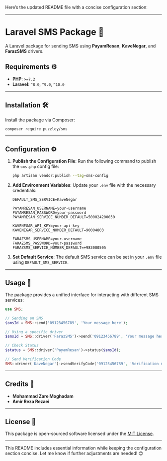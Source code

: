 Here’s the updated README file with a concise configuration section:

---

# Laravel SMS Package 📲
A Laravel package for sending SMS using **PayamResan**, **KaveNegar**, and **FarazSMS** drivers.

## Requirements ⚙️
- **PHP**: `>=7.2`
- **Laravel**: `^8.0`, `^9.0`, `^10.0`

---

## Installation 🛠️
Install the package via Composer:
```bash
composer require puzzley/sms
```

---

## Configuration ⚙️

1. **Publish the Configuration File**:
   Run the following command to publish the `sms.php` config file:
   ```bash
   php artisan vendor:publish --tag=sms-config
   ```

2. **Add Environment Variables**:
   Update your `.env` file with the necessary credentials:
   ```env
   DEFAULT_SMS_SERVICE=KaveNegar

   PAYAMRESAN_USERNAME=your-username
   PAYAMRESAN_PASSWORD=your-password
   PAYAMRESAN_SERVICE_NUMBER_DEFAULT=500024200030

   KAVENEGAR_API_KEY=your-api-key
   KAVENEGAR_SERVICE_NUMBER_DEFAULT=90004803

   FARAZSMS_USERNAME=your-username
   FARAZSMS_PASSWORD=your-password
   FARAZSMS_SERVICE_NUMBER_DEFAULT=+983000505
   ```
3. **Set Default Service**:
   The default SMS service can be set in your `.env` file using `DEFAULT_SMS_SERVICE`.

---

## Usage 🚀

The package provides a unified interface for interacting with different SMS services:

```php
use SMS;

// Sending an SMS
$smsId = SMS::send('09123456789', 'Your message here');

// Using a specific driver
$smsId = SMS::driver('FarazSMS')->send('09123456789', 'Your message here');

// Check Status
$status = SMS::driver('PayamResan')->status($smsId);

// Send Verification Code
SMS::driver('KaveNegar')->sendVerifyCode('09123456789', 'Verification message');
```

---

## Credits 👏
- **Mohammad Zare Moghadam**
- **Amir Reza Rezaei**

---

## License 📜
This package is open-sourced software licensed under the [MIT License](LICENSE).

---

This README includes essential information while keeping the configuration section concise. Let me know if further adjustments are needed! 😊
